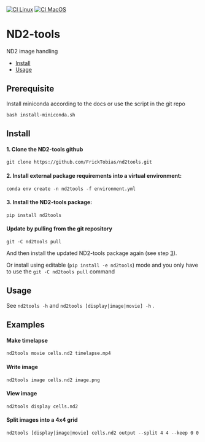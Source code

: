 [![CI Linux](https://github.com/FrickTobias/nd2tools/actions/workflows/ci_linux.yaml/badge.svg?branch=main&event=schedule)](https://github.com/FrickTobias/nd2tools/actions/workflows/ci_linux.yaml) [![CI MacOS](https://github.com/FrickTobias/nd2tools/actions/workflows/ci_macos.yaml/badge.svg?branch=main&event=schedule)](https://github.com/FrickTobias/nd2tools/actions/workflows/ci_macos.yaml)

# ND2-tools

ND2 image handling

- [Install](#install)
- [Usage](#usage)

## Prerequisite

Install miniconda according to the docs or use the script in the git repo
```
bash install-miniconda.sh
```

## Install

#### 1. Clone the ND2-tools github
```
git clone https://github.com/FrickTobias/nd2tools.git 
```

#### 2. Install external package requirements into a virtual environment:
```
conda env create -n nd2tools -f environment.yml 
```

#### 3. Install the ND2-tools package:
```
pip install nd2tools 
```
   
#### Update by pulling from the git repository
```
git -C nd2tools pull
```

And then install the updated ND2-tools package again (see step [3](#3-install-the-nd2-tools-package)). 

Or install using editable (`pip install -e nd2tools`) mode and you only have to use the 
`git -C nd2tools pull` command

   
## Usage 

See `nd2tools -h` and `nd2tools [display|image|movie] -h` .

## Examples

#### Make timelapse
```
nd2tools movie cells.nd2 timelapse.mp4
```

#### Write image
```
nd2tools image cells.nd2 image.png
```

#### View image
```
nd2tools display cells.nd2 
```

#### Split images into a 4x4 grid
```
nd2tools [display|image|movie] cells.nd2 output --split 4 4 --keep 0 0
```